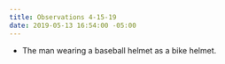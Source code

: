 ```yaml
---
title: Observations 4-15-19
date: 2019-05-13 16:54:00 -05:00
---
```


- The man wearing a baseball helmet as a bike helmet.